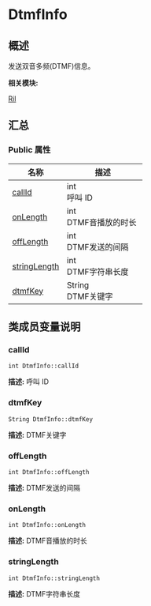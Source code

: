 # DtmfInfo


## 概述

发送双音多频(DTMF)信息。

**相关模块:**

[Ril](_ril.md)


## 汇总


### Public 属性

  | 名称 | 描述 | 
| -------- | -------- |
| [callId](#callid) | int<br/>呼叫&nbsp;ID&nbsp; | 
| [onLength](#onlength) | int<br/>DTMF音播放的时长&nbsp; | 
| [offLength](#offlength) | int<br/>DTMF发送的间隔&nbsp; | 
| [stringLength](#stringlength) | int<br/>DTMF字符串长度&nbsp; | 
| [dtmfKey](#dtmfkey) | String<br/>DTMF关键字&nbsp; | 


## 类成员变量说明


### callId

  
```
int DtmfInfo::callId
```
**描述:**
呼叫 ID


### dtmfKey

  
```
String DtmfInfo::dtmfKey
```
**描述:**
DTMF关键字


### offLength

  
```
int DtmfInfo::offLength
```
**描述:**
DTMF发送的间隔


### onLength

  
```
int DtmfInfo::onLength
```
**描述:**
DTMF音播放的时长


### stringLength

  
```
int DtmfInfo::stringLength
```
**描述:**
DTMF字符串长度
